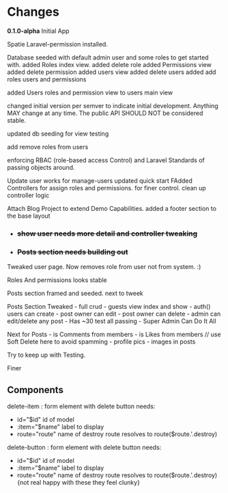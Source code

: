 # Changes

**0.1.0-alpha**
Initial App

Spatie Laravel-permission installed.

Database seeded with default admin user and some roles to get started with.
added Roles index view.
added delete role
added Permissions view
added delete permission
added users view
added delete users
added add roles users and permissions

added Users roles and permission view to users main view

changed initial version per semver to indicate initial development. Anything MAY change at any time. The public API SHOULD NOT be considered stable.

updated db seeding for view testing

add remove roles from users

enforcing RBAC (role-based access Control)
and Laravel Standards of passing objects around.

Update user works for manage-users
updated quick start
FAdded Controllers for assign roles and permissions. for finer control.
clean up controller logic

Attach Blog Project to extend Demo Capabilities.
added a footer section to the base layout

-   ### ~~show user needs more detail and controller tweaking~~
-   ### ~~Posts section needs building out~~

Tweaked user page. Now removes role from user not from system. :)

Roles And permissions looks stable

Posts section framed and seeded.
next to tweek

Posts Section Tweaked - full crud - guests view index and show - auth() users can create - post owner can edit - post owner can delete - admin can edit/delete any post - Has ~30 test all passing - Super Admin Can Do It All

Next for Posts - is Comments from members - is Likes from members // use Soft Delete here to avoid spamming - profile pics - images in posts

Try to keep up with Testing.

Finer

## Components

delete-item : form element with delete button needs:

-   id="$id" id of model
-   :item="$name" label to display
-   route="route" name of destroy route resolves to route($route.'.destroy)

delete-button : form element with delete button needs:

-   id="$id" id of model
-   :item="$name" label to display
-   route="route" name of destroy route resolves to route($route.'.destroy)
    {not real happy with these they feel clunky}
